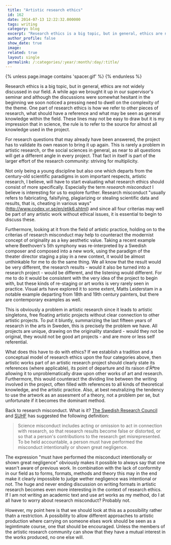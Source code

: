 ```yaml
---
 title: "Artistic research ethics"
 id: 162
 date: 2014-07-13 12:22:32.000000
 tags: writing
 category: blog
 excerpt: "Research ethics is a big topic, but in general, ethics are not widely discussed in our field. Not only being a young discipline but also one which departs from the century-old scientific paradigms in ..."
 author_profile: false
 show_date: true
 image: 
 related: true
 layout: single
 permalink: /:categories/:year/:month/:day/:title/
---
```

{% unless page.image contains 'spacer.gif' %}
{% endunless %}

Research ethics is a big topic, but in general, ethics are not widely discussed in our field. A while ago we brought it up in our supervisor's seminar and although the discussions were somewhat hesitant in the beginning we soon noticed a pressing need to dwell on the complexity of the theme. One part of research ethics is how we refer to other pieces of research, what should have a reference and what may be seen as general knowledge within the field. These lines may not be easy to draw but it is my impression that in science, the rule is to refer to the source for almost all knowledge used in the project. 

For research questions that may already have been answered, the project has to validate its own reason to bring it up again. This is rarely a problem in artistic research, or the social sciences in general, as near to all questions will get a different angle in every project. That fact in itself is part of the larger effort of the research community: striving for multiplicity.

Not only being a young discipline but also one which departs from the century-old scientific paradigms in som important respects, artistic research, I believe, will have to start evaluating what research ethics should consist of more specifically. Especially the term <em>research misconduct</em> I believe is interesting for us to explore further. Research misconduct "usually refers to fabricating, falsifying, plagiarizing or stealing scientific data and results, that is, cheating in various ways" (<a href="http://www.codex.vr.se/en/etik6.shtml">http://www.codex.vr.se/en/etik6.shtml</a>) and since all four criterias may well be part of any artistic work without ethical issues, it is essential to begin to discuss these.

Furthermore, looking at it from the field of artistic practice, holding on to the criterias of research misconduct may help to counteract the modernist concept of originality as a key aesthetic value. Taking a recent example where Beethoven's 5th symphony was re-interpreted by a Swedish composer and composed into a new work, using the paradigm of the theater director staging a play in a new context, it would be almost unthinkable for me to do the same thing. We all know that the result would be very different, the research results - would it also be turned into a research project - would be different, and the listening would different. For me to do it would be consistent with the very idea of the project to begin with, but these kinds of re-staging or art works is very rarely seen in practice. Visual arts have explored it to some extent, Matts Leiderstam in a notable example departing from 18th and 19th century painters, but there are contemporary examples as well.

This is obviously a problem in artistic research since it leads to artistic singletons, free floating artistic projects without clear connection to other artistic projects. To put it bluntly, summarizing the last fifteen years of research in the arts in Sweden, this is precisely the problem we have. All projects are unique, drawing on the originality standard - would they not be original, they would not be good art projects - and are more or less self referential.

What does this have to do with ethics? If we establish a tradition and a conceptual model of research ethics upon the four categories above, then artistic works part of an artistic research project should clearly state its references (where applicable), its point of departure and its raison d'Ãªtre allowing it to unproblematically draw upon other works of art and research. Furthermore, this would counteract the dividing line between the writing involved in the project, often filled with references to all kinds of theoretical knowledge, and the artistic practice. Also, at best neutralizing the tendency to use the artwork as an assesment of a theory, not a problem per se, but unfortunate if it becomes the dominant method.

Back to research misconduct. What is it? <a href="http://www.vr.se">The Swedish Research Council</a> and <a href="http://www.suhf.se/">SUHF</a> has suggested the following definition:

<blockquote>Science misconduct includes acting or omission to act in connection with research, so that research results become false or distorted, or so that a person's contributions to the research get misrepresented. To be held accountable, a person must have performed the misconduct intentionally or shown great negligence. </blockquote>

The expression "must have performed the misconduct intentionally or shown great negligence" obviously makes it possible to always say that one wasn't aware of previous work. In combination with the lack of conformity in our field as to forms, formats, methods and theory this may in the end make it clearly impossible to judge wether negligence was intentional or not. The huge and never ending discussion on writing formats in artistic research becomes even more interesting in the context of research ethics. If I am not writing an academic text and use art works as my method, do I at all have to worry about research misconduct? Probably not.

However, my point here is that we should look at this as a possibility rather thatn a restriction. A possibility to allow different approaches to artistic production where carrying on someone elses work should be seen as a legimtimate course, one that should be encouraged. Unless the members of the artistic research community can show that they have a mutual interest in the works produced, no one else will.
